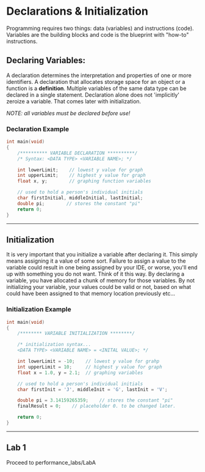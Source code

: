 # Declarations & Initialization

Programming requires two things: data (variables) and instructions (code). Variables are the building blocks and code is the blueprint with "how-to" instructions.

## Declaring Variables: 

A declaration determines the interpretation and properties of one or more identifiers. A declaration that allocates storage space for an object or a function is a **definition**. Multiple variables of the same data type can be declared in a single statement. Declaration alone does not 'implicitly' zeroize a variable. That comes later with initialization.

*NOTE: all variables must be declared before use!* 

### Declaration Example

```c
int main(void)
{
    /********** VARIABLE DECLARATION **********/
    /* Syntax: <DATA TYPE> <VARIABLE NAME>; */

    int lowerLimit;    // lowest y value for graph
    int upperLimit;    // highest y value for graph
    float x, y;        // graphing function variables

    // used to hold a person's individual initials
    char firstInitial, middleInitial, lastInitial;
    double pi;        // stores the constant "pi"
    return 0;
}
```

---

## Initialization

It is very important that you initialize a variable after declaring it. This simply means assigning it a value of some sort. Failure to assign a value to the variable could result in one being assigned by your IDE, or worse, you'll end up with something you do not want. Think of it this way. By declaring a variable, you have allocated a chunk of memory for those variables. By not initializing your variable, your values could be valid or not, based on what could have been assigned to that memory location previously etc...

### Initialization Example

```c
int main(void)
{
    /******** VARIABLE INITIALIZATION ********/

    /* initialization syntax...
    <DATA TYPE> <VARIABLE NAME> = <INITAL VALUE>; */

    int lowerLimit = -10;    // lowest y value for grahp
    int upperLimit = 10;     // highest y value for graph
    float x = 1.0, y = 2.1;  // graphing variables 

    // used to hold a person's individual initials
    char firstInit = 'J', middleInit = 'G', lastInit = 'V';

    double pi = 3.14159265359;    // stores the constant "pi"
    finalResult = 0;    // placeholder 0. to be changed later.

    return 0;
}
```

---

## Lab 1

Proceed to performance_labs/LabA
